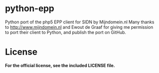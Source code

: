 python-epp
===============
Python port of the php5 EPP client for SIDN by Mijndomein.nl
Many thanks to http://www.mijndomein.nl and Ewout de Graaf for giving me permission to port their client to Python,
and publish the port on GitHub.


License
=======
**For the official license, see the included LICENSE file.**